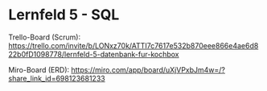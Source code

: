 # Lernfeld 5 - SQL

Trello-Board (Scrum): https://trello.com/invite/b/LONxz70k/ATTI7c7617e532b870eee866e4ae6d822b0fD1098778/lernfeld-5-datenbank-fur-kochbox

Miro-Board (ERD): https://miro.com/app/board/uXjVPxbJm4w=/?share_link_id=698123681233
